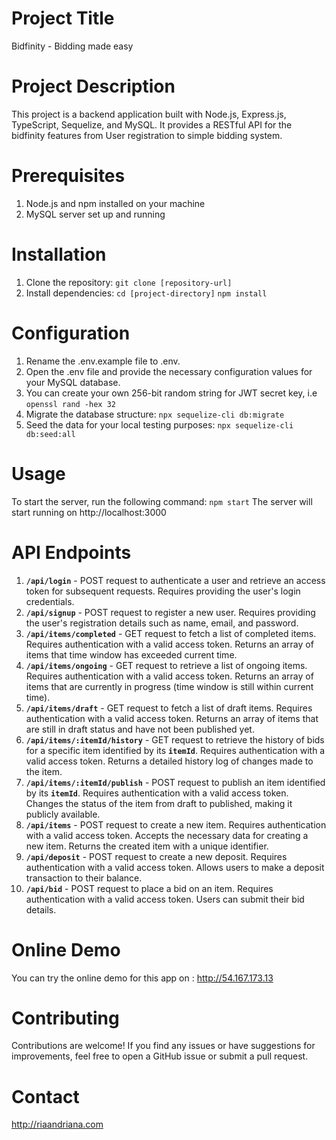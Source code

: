 # Project Title

Bidfinity - Bidding made easy

# Project Description

This project is a backend application built with Node.js, Express.js, TypeScript, Sequelize, and MySQL. It provides a RESTful API for the bidfinity features from User registration to simple bidding system.

# Prerequisites

1. Node.js and npm installed on your machine
2. MySQL server set up and running

# Installation

1. Clone the repository:
   `git clone [repository-url]`
2. Install dependencies:
   `cd [project-directory]`
   `npm install`

# Configuration

1. Rename the .env.example file to .env.
2. Open the .env file and provide the necessary configuration values for your MySQL database.
3. You can create your own 256-bit random string for JWT secret key, i.e `openssl rand -hex 32`
4. Migrate the database structure: `npx sequelize-cli db:migrate`
5. Seed the data for your local testing purposes: `npx sequelize-cli db:seed:all`

# Usage

To start the server, run the following command:
`npm start`
The server will start running on http://localhost:3000

# API Endpoints

1. **`/api/login`** - POST request to authenticate a user and retrieve an access token for subsequent requests. Requires providing the user's login credentials.
2. **`/api/signup`** - POST request to register a new user. Requires providing the user's registration details such as name, email, and password.
3. **`/api/items/completed`** - GET request to fetch a list of completed items. Requires authentication with a valid access token. Returns an array of items that time window has exceeded current time.
4. **`/api/items/ongoing`** - GET request to retrieve a list of ongoing items. Requires authentication with a valid access token. Returns an array of items that are currently in progress (time window is still within current time).
5. **`/api/items/draft`** - GET request to fetch a list of draft items. Requires authentication with a valid access token. Returns an array of items that are still in draft status and have not been published yet.
6. **`/api/items/:itemId/history`** - GET request to retrieve the history of bids for a specific item identified by its **`itemId`**. Requires authentication with a valid access token. Returns a detailed history log of changes made to the item.
7. **`/api/items/:itemId/publish`** - POST request to publish an item identified by its **`itemId`**. Requires authentication with a valid access token. Changes the status of the item from draft to published, making it publicly available.
8. **`/api/items`** - POST request to create a new item. Requires authentication with a valid access token. Accepts the necessary data for creating a new item. Returns the created item with a unique identifier.
9. **`/api/deposit`** - POST request to create a new deposit. Requires authentication with a valid access token. Allows users to make a deposit transaction to their balance.
10. **`/api/bid`** - POST request to place a bid on an item. Requires authentication with a valid access token. Users can submit their bid details.

# Online Demo

You can try the online demo for this app on : http://54.167.173.13

# Contributing

Contributions are welcome! If you find any issues or have suggestions for improvements, feel free to open a GitHub issue or submit a pull request.

# Contact

http://riaandriana.com
